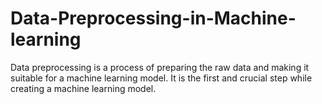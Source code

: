 # Data-Preprocessing-in-Machine-learning
Data preprocessing is a process of preparing the raw data and making it suitable for a machine learning model. It is the first and crucial step while creating a machine learning model.
